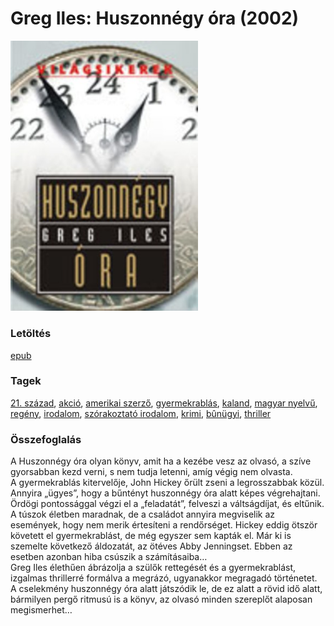 # <a name="id_780">Greg Iles: Huszonnégy óra (2002)</a>
<img src="https://github.com/BercziSandor/calibre_lib/raw/main/main/Greg%20Iles/Huszonnegy%20ora%20%28780%29/cover.jpg" alt="cover" width="300"/>

### Letöltés
[epub](https://github.com/BercziSandor/calibre_lib/raw/main/main/Greg%20Iles/Huszonnegy%20ora%20%28780%29/Huszonnegy%20ora%20-%20Greg%20Iles.epub)

### Tagek
[21. század](https://github.com/berczisandor/calibre_lib/blob/main/main/_tags/21.%20sz%c3%a1zad.md), [akció](https://github.com/berczisandor/calibre_lib/blob/main/main/_tags/akci%c3%b3.md), [amerikai szerző](https://github.com/berczisandor/calibre_lib/blob/main/main/_tags/amerikai%20szerz%c5%91.md), [gyermekrablás](https://github.com/berczisandor/calibre_lib/blob/main/main/_tags/gyermekrabl%c3%a1s.md), [kaland](https://github.com/berczisandor/calibre_lib/blob/main/main/_tags/kaland.md), [magyar nyelvű](https://github.com/berczisandor/calibre_lib/blob/main/main/_tags/magyar%20nyelv%c5%b1.md), [regény](https://github.com/berczisandor/calibre_lib/blob/main/main/_tags/reg%c3%a9ny.md), [irodalom](https://github.com/berczisandor/calibre_lib/blob/main/main/_tags/irodalom.md), [szórakoztató irodalom](https://github.com/berczisandor/calibre_lib/blob/main/main/_tags/sz%c3%b3rakoztat%c3%b3%20irodalom.md), [krimi](https://github.com/berczisandor/calibre_lib/blob/main/main/_tags/krimi.md), [bûnügyi](https://github.com/berczisandor/calibre_lib/blob/main/main/_tags/b%c3%bbn%c3%bcgyi.md), [thriller](https://github.com/berczisandor/calibre_lib/blob/main/main/_tags/thriller.md)

### Összefoglalás
<div>
<p>A Huszonnégy óra olyan könyv, amit ha a kezébe vesz az olvasó, a szíve gyorsabban kezd verni, s nem tudja letenni, amíg végig nem olvasta.<br>A gyermekrablás kitervelője, John Hickey őrült zseni a legrosszabbak közül. Annyira „ügyes”, hogy a bűntényt huszonnégy óra alatt képes végrehajtani. Ördögi pontossággal végzi el a „feladatát”, felveszi a váltságdíjat, és eltűnik. A túszok életben maradnak, de a családot annyira megviselik az események, hogy nem merik értesíteni a rendőrséget. Hickey eddig ötször követett el gyermekrablást, de még egyszer sem kapták el. Már ki is szemelte következő áldozatát, az ötéves Abby Jenningset. Ebben az esetben azonban hiba csúszik a számításaiba…<br>Greg Iles élethűen ábrázolja a szülők rettegését és a gyermekrablást, izgalmas thrillerré formálva a megrázó, ugyanakkor megragadó történetet. A cselekmény huszonnégy óra alatt játszódik le, de ez alatt a rövid idő alatt, bármilyen pergő ritmusú is a könyv, az olvasó minden szereplőt alaposan megismerhet…</p></div>


